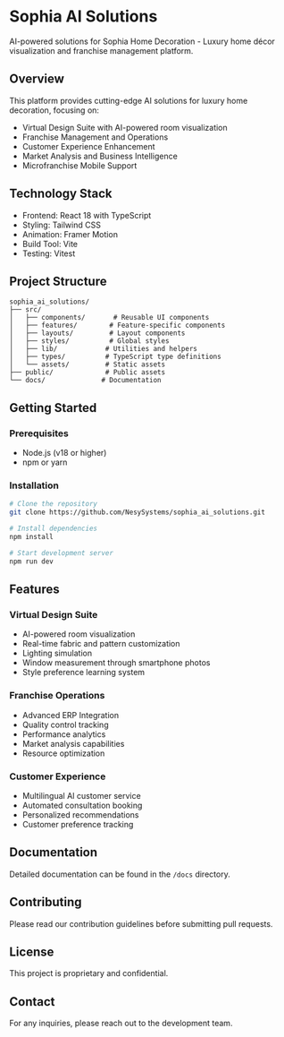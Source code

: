 # Sophia AI Solutions

AI-powered solutions for Sophia Home Decoration - Luxury home décor visualization and franchise management platform.

## Overview

This platform provides cutting-edge AI solutions for luxury home decoration, focusing on:
- Virtual Design Suite with AI-powered room visualization
- Franchise Management and Operations
- Customer Experience Enhancement
- Market Analysis and Business Intelligence
- Microfranchise Mobile Support

## Technology Stack

- Frontend: React 18 with TypeScript
- Styling: Tailwind CSS
- Animation: Framer Motion
- Build Tool: Vite
- Testing: Vitest

## Project Structure

```
sophia_ai_solutions/
├── src/
│   ├── components/       # Reusable UI components
│   ├── features/        # Feature-specific components
│   ├── layouts/         # Layout components
│   ├── styles/          # Global styles
│   ├── lib/            # Utilities and helpers
│   ├── types/          # TypeScript type definitions
│   └── assets/         # Static assets
├── public/             # Public assets
└── docs/              # Documentation
```

## Getting Started

### Prerequisites

- Node.js (v18 or higher)
- npm or yarn

### Installation

```bash
# Clone the repository
git clone https://github.com/NesySystems/sophia_ai_solutions.git

# Install dependencies
npm install

# Start development server
npm run dev
```

## Features

### Virtual Design Suite
- AI-powered room visualization
- Real-time fabric and pattern customization
- Lighting simulation
- Window measurement through smartphone photos
- Style preference learning system

### Franchise Operations
- Advanced ERP Integration
- Quality control tracking
- Performance analytics
- Market analysis capabilities
- Resource optimization

### Customer Experience
- Multilingual AI customer service
- Automated consultation booking
- Personalized recommendations
- Customer preference tracking

## Documentation

Detailed documentation can be found in the `/docs` directory.

## Contributing

Please read our contribution guidelines before submitting pull requests.

## License

This project is proprietary and confidential.

## Contact

For any inquiries, please reach out to the development team.
